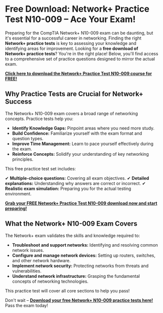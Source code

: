 # Free Download: Network+ Practice Test N10-009 – Ace Your Exam!

Preparing for the CompTIA Network+ N10-009 exam can be daunting, but it's essential for a successful career in networking. Finding the right **Network+ practice tests** is key to assessing your knowledge and identifying areas for improvement. Looking for a **free download of Network+ practice tests**? You're in the right place! Below, you'll find access to a comprehensive set of practice questions designed to mirror the actual exam.

[**Click here to download the Network+ Practice Test N10-009 course for FREE!**](https://udemywork.com/network-practice-test-n10-009)

## Why Practice Tests are Crucial for Network+ Success

The Network+ N10-009 exam covers a broad range of networking concepts. Practice tests help you:

*   **Identify Knowledge Gaps:** Pinpoint areas where you need more study.
*   **Build Confidence:** Familiarize yourself with the exam format and question types.
*   **Improve Time Management:** Learn to pace yourself effectively during the exam.
*   **Reinforce Concepts:** Solidify your understanding of key networking principles.

This free practice test set includes:

✔ **Multiple-choice questions:** Covering all exam objectives.
✔ **Detailed explanations:** Understanding why answers are correct or incorrect.
✔ **Realistic exam simulation:** Preparing you for the actual testing environment.

[**Grab your FREE Network+ Practice Test N10-009 download now and start preparing!**](https://udemywork.com/network-practice-test-n10-009)

## What the Network+ N10-009 Exam Covers

The Network+ exam validates the skills and knowledge required to:

*   **Troubleshoot and support networks:** Identifying and resolving common network issues.
*   **Configure and manage network devices:** Setting up routers, switches, and other network hardware.
*   **Implement network security:** Protecting networks from threats and vulnerabilities.
*   **Understand network infrastructure:** Grasping the fundamental concepts of networking technologies.

This practice test will cover all core sections to help you pass!

Don't wait – **[Download your free Network+ N10-009 practice tests here!](https://udemywork.com/network-practice-test-n10-009)** Pass the exam today!

